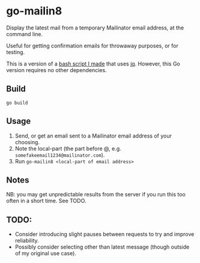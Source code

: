 # go-mailin8

Display the latest mail from a temporary Mailinator email address, at
the command line.

Useful for getting confirmation emails for throwaway purposes, or for
testing.

This is a version of a [bash script I
made](https://gist.github.com/StevenMaude/914e9187c09027866fe88958798acb7e)
that uses [jq](https://stedolan.github.io/jq/). However, this Go version
requires no other dependencies.

## Build

`go build`

## Usage

1. Send, or get an email sent to a Mailinator email address of your
   choosing.
2. Note the local-part (the part before @, e.g.
   `somefakeemail1234@mailinator.com`).
3. Run `go-mailin8 <local-part of email address>`

## Notes

NB: you may get unpredictable results from the server if you run this
too often in a short time. See TODO.

## TODO:

* Consider introducing slight pauses between requests to try and
  improve reliability.
* Possibly consider selecting other than latest message (though outside
  of my original use case).
